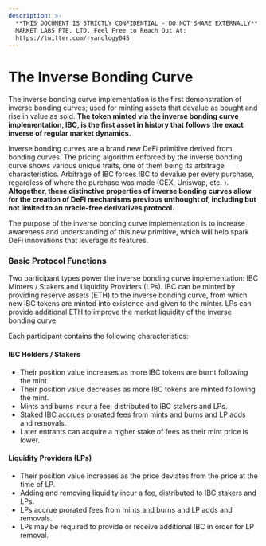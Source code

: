 ```yaml
---
description: >-
  **THIS DOCUMENT IS STRICTLY CONFIDENTIAL - DO NOT SHARE EXTERNALLY** BEAR
  MARKET LABS PTE. LTD. Feel Free to Reach Out At:
  https://twitter.com/ryanology045
---
```


# The Inverse Bonding Curve

The inverse bonding curve implementation is the first demonstration of inverse bonding curves; used for minting assets that devalue as bought and rise in value as sold. **The token minted via the inverse bonding curve implementation, IBC, is the first asset in history that follows the exact inverse of regular market dynamics.**&#x20;

Inverse bonding curves are a brand new DeFi primitive derived from bonding curves. The pricing algorithm enforced by the inverse bonding curve shows various unique traits, one of them being its arbitrage characteristics. Arbitrage of IBC forces IBC to devalue per every purchase, regardless of where the purchase was made (CEX, Uniswap, etc. ). **Altogether, these distinctive properties of inverse bonding curves allow for the creation of DeFi mechanisms previous unthought of, including but not limited to an oracle-free derivatives protocol.**&#x20;

The purpose of the inverse bonding curve implementation is to increase awareness and understanding of this new primitive, which will help spark DeFi innovations that leverage its features.&#x20;



### Basic Protocol Functions

Two participant types power the inverse bonding curve implementation: IBC Minters / Stakers and Liquidity Providers (LPs). IBC can be minted by providing reserve assets (ETH) to the inverse bonding curve, from which new IBC tokens are minted into existence and given to the minter. LPs can provide additional ETH to improve the market liquidity of the inverse bonding curve.&#x20;



Each participant contains the following characteristics:&#x20;

#### IBC Holders / Stakers

* Their position value increases as more IBC tokens are burnt following the mint.&#x20;
* Their position value decreases as more IBC tokens are minted following the mint.&#x20;
* Mints and burns incur a fee, distributed to IBC stakers and LPs.&#x20;
* Staked IBC accrues prorated fees from mints and burns and LP adds and removals.&#x20;
* Later entrants can acquire a higher stake of fees as their mint price is lower.&#x20;



#### Liquidity Providers (LPs)

* Their position value increases as the price deviates from the price at the time of LP.&#x20;
* Adding and removing liquidity incur a fee, distributed to IBC stakers and LPs.&#x20;
* LPs accrue prorated fees from mints and burns and LP adds and removals.&#x20;
* LPs may be required to provide or receive additional IBC in order for LP removal.&#x20;
